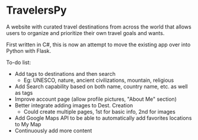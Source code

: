 # TravelersPy

A website with curated travel destinations from across the world that allows users to organize and prioritize their own travel goals and wants.

First written in C#, this is now an attempt to move the existing app over into Python with Flask.

To-do list:
- Add tags to destinations and then search
    - Eg: UNESCO, nature, ancient civilizations, mountain, religious
- Add Search capability based on both name, country name, etc. as well as tags
- Improve account page (allow profile pictures, "About Me" section)
- Better integrate adding images to Dest. Creation
    - Could create multiple pages, 1st for basic info, 2nd for images
- Add Google Maps API to be able to automatically add favorites locations to My Map
- Continuously add more content